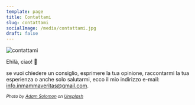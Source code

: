 ```yaml
---
template: page
title: Contattami
slug: contattami
socialImage: /media/contattami.jpg
draft: false
---
```

![contattami](/media/contattami.jpg "contattami")

Ehilà, ciao! 🙂

se vuoi chiedere un consiglio, esprimere la tua opinione, raccontarmi la tua esperienza o anche solo salutarmi, ecco il mio indirizzo e-mail: info.inmammaveritas@gmail.com.

*<small>Photo by [Adam Solomon](https://unsplash.com/@solomac?utm_source=unsplash&utm_medium=referral&utm_content=creditCopyText) on [Unsplash](https://unsplash.com/s/photos/hello?utm_source=unsplash&utm_medium=referral&utm_content=creditCopyText)</small>*